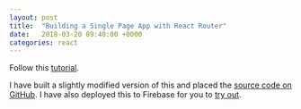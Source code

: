 ```yaml
---
layout: post
title:  "Building a Single Page App with React Router"
date:   2018-03-20 09:40:00 +0000
categories: react
---
```


Follow this [tutorial](https://www.kirupa.com/react/creating_single_page_app_react_using_react_router.htm).

I have built a slightly modified version of this and placed the [source code on GitHub](https://github.com/IADT-AdvancedJS/react-router-spa). I have also deployed this to Firebase for you to [try out](https://react-router-demo-a0fa2.firebaseapp.com/#/).
